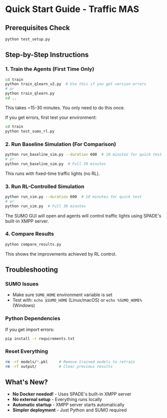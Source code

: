 # Quick Start Guide - Traffic MAS

## Prerequisites Check
```bash
python test_setup.py
```

## Step-by-Step Instructions

### 1. Train the Agents (First Time Only)
```bash
cd train
python train_qlearn_v2.py  # Use this if you get version errors
# or
python train_qlearn.py
cd ..
```
This takes ~15-30 minutes. You only need to do this once.

If you get errors, first test your environment:
```bash
cd train
python test_sumo_rl.py
```

### 2. Run Baseline Simulation (For Comparison)
```bash
python run_baseline_sim.py --duration 600  # 10 minutes for quick test
# or
python run_baseline_sim.py  # Full 30 minutes
```
This runs with fixed-time traffic lights (no RL).

### 3. Run RL-Controlled Simulation
```bash
python run_sim.py --duration 600  # 10 minutes for quick test
# or
python run_sim.py  # Full 30 minutes
```
The SUMO GUI will open and agents will control traffic lights using SPADE's built-in XMPP server.

### 4. Compare Results
```bash
python compare_results.py
```
This shows the improvements achieved by RL control.

## Troubleshooting

### SUMO Issues
- Make sure `SUMO_HOME` environment variable is set
- Test with: `echo $SUMO_HOME` (Linux/macOS) or `echo %SUMO_HOME%` (Windows)

### Python Dependencies
If you get import errors:
```bash
pip install -r requirements.txt
```

### Reset Everything
```bash
rm -rf models/*.pkl     # Remove trained models to retrain
rm -rf output/          # Clear previous results
```

## What's New?
- **No Docker needed!** - Uses SPADE's built-in XMPP server  
- **No external setup** - Everything runs locally
- **Automatic startup** - XMPP server starts automatically
- **Simpler deployment** - Just Python and SUMO required